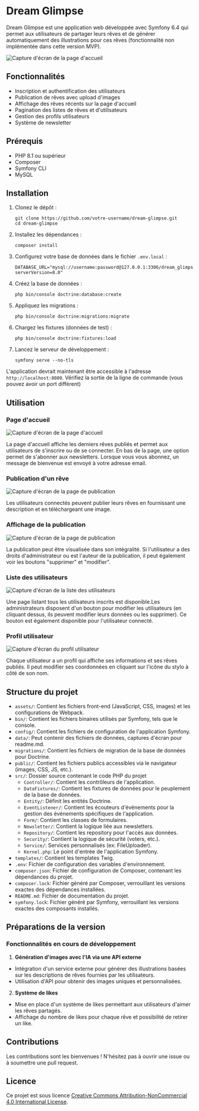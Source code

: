 # Dream Glimpse

Dream Glimpse est une application web développée avec Symfony 6.4 qui permet aux utilisateurs de partager leurs rêves et de générer automatiquement des illustrations pour ces rêves (fonctionnalité non implémentée dans cette version MVP).

![Capture d'écran de la page d'accueil](data/screenshots/accueil.webp)

## Fonctionnalités

- Inscription et authentification des utilisateurs
- Publication de rêves avec upload d'images
- Affichage des rêves récents sur la page d'accueil
- Pagination des listes de rêves et d'utilisateurs
- Gestion des profils utilisateurs
- Système de newsletter

## Prérequis

- PHP 8.1 ou supérieur
- Composer
- Symfony CLI
- MySQL

## Installation

1. Clonez le dépôt :
   ```
   git clone https://github.com/votre-username/dream-glimpse.git
   cd dream-glimpse
   ```

2. Installez les dépendances :
   ```
   composer install
   ```

3. Configurez votre base de données dans le fichier `.env.local` :
   ```
   DATABASE_URL="mysql://username:password@127.0.0.1:3306/dream_glimpse?serverVersion=8.0"
   ```

4. Créez la base de données :
   ```
   php bin/console doctrine:database:create
   ```

5. Appliquez les migrations :
   ```
   php bin/console doctrine:migrations:migrate
   ```

6. Chargez les fixtures (données de test) :
   ```
   php bin/console doctrine:fixtures:load
   ```

7. Lancez le serveur de développement :
   ```
   symfony serve --no-tls
   ```

L'application devrait maintenant être accessible à l'adresse `http://localhost:8000`. Vérifiez la sortie de la ligne de commande (vous pouvez avoir un port différent)

## Utilisation

### Page d'accueil
![Capture d'écran de la page d'accueil](data/screenshots/accueil.webp)

La page d'accueil affiche les derniers rêves publiés et permet aux utilisateurs de s'inscrire ou de se connecter. En bas de la page, une option permet de s'abonner aux newsletters. Lorsque vous vous abonnez, un message de bienvenue est envoyé à votre adresse email.

### Publication d'un rêve
![Capture d'écran de la page de publication](data/screenshots/addPost.webp)

Les utilisateurs connectés peuvent publier leurs rêves en fournissant une description et en téléchargeant une image.

### Affichage de la publication
![Capture d'écran de la page de publication](data/screenshots/post.webp)

La publication peut être visualisée dans son intégralité. Si l'utilisateur a des droits d'administrateur ou est l'auteur de la publication, il peut également voir les boutons "supprimer" et "modifier".

### Liste des utilisateurs
![Capture d'écran de la liste des utilisateurs](data/screenshots/users.webp)

Une page listant tous les utilisateurs inscrits est disponible.Les administrateurs disposent d'un bouton pour modifier les utilisateurs (en cliquant dessus, ils peuvent modifier leurs données ou les supprimer). Ce bouton est également disponible pour l'utilisateur connecté.

### Profil utilisateur
![Capture d'écran du profil utilisateur](data/screenshots/profile.webp)

Chaque utilisateur a un profil qui affiche ses informations et ses rêves publiés. Il peut modifier ses coordonnées en cliquant sur l'icône du stylo à côté de son nom.

## Structure du projet

- `assets/`: Contient les fichiers front-end (JavaScript, CSS, images) et les configurations de Webpack.
- `bin/`: Contient les fichiers binaires utilisés par Symfony, tels que le console.
- `config/`: Contient les fichiers de configuration de l'application Symfony.
- `data/`: Peut contenir des fichiers de données, captures d'écran pour readme.md.
- `migrations/`: Contient les fichiers de migration de la base de données pour Doctrine.
- `public/`: Contient les fichiers publics accessibles via le navigateur (images, CSS, JS, etc.).
- `src/`: Dossier source contenant le code PHP du projet
   - `Controller/`: Contient les contrôleurs de l'application.
   - `DataFixtures/`: Contient les fixtures de données pour le peuplement de la base de données.
   - `Entity/`: Définit les entités Doctrine.
   - `EventListener/`: Contient les écouteurs d'événements pour la gestion des événements spécifiques de l'application.
   - `Form/`: Contient les classes de formulaires.
   - `Newsletter/`: Contient la logique liée aux newsletters.
   - `Repository/`: Contient les repository pour l'accès aux données.
   - `Security/`: Contient la logique de sécurité (voters, etc.).
   - `Service/`: Services personnalisés (ex: FileUploader).
   - `Kernel.php`: Le point d'entrée de l'application Symfony.
- `templates/`: Contient les templates Twig.
- `.env`: Fichier de configuration des variables d'environnement.
- `composer.json`: Fichier de configuration de Composer, contenant les dépendances du projet.
- `composer.lock`: Fichier généré par Composer, verrouillant les versions exactes des dépendances installées.
- `README.md`: Fichier de documentation du projet.
- `symfony.lock`: Fichier généré par Symfony, verrouillant les versions exactes des composants installés.

## Préparations de la version

### Fonctionnalités en cours de développement

1. **Génération d'images avec l'IA via une API externe**
- Intégration d'un service externe pour générer des illustrations basées sur les descriptions de rêves fournies par les utilisateurs.
- Utilisation d'API pour obtenir des images uniques et personnalisées.

2. **Système de likes**
- Mise en place d'un système de likes permettant aux utilisateurs d'aimer les rêves partagés.
- Affichage du nombre de likes pour chaque rêve et possibilité de retirer un like.

## Contributions

Les contributions sont les bienvenues ! N'hésitez pas à ouvrir une issue ou à soumettre une pull request.

## Licence

Ce projet est sous licence [Creative Commons Attribution-NonCommercial 4.0 International License](https://creativecommons.org/licenses/by-nc/4.0/).
